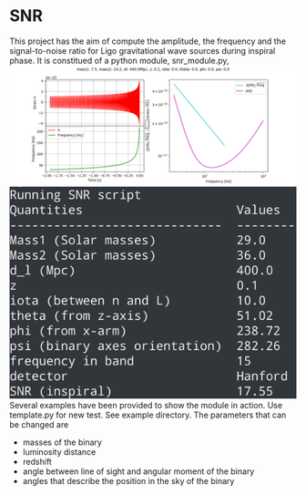 # SNR
This project has the aim of compute the amplitude, the frequency and the signal-to-noise ratio for Ligo gravitational wave sources during inspiral phase.
It is constitued of a python module, snr_module.py, 
![GW151226](/images/gw151226.png "GW151226")
![Terminal_output](/images/terminal.png "Terminal_output")
Several examples have been provided to show the module in action. Use template.py for new test. See example directory.
The parameters that can be changed are 
- masses of the binary
- luminosity distance
- redshift 
- angle between line of sight and angular moment of the binary
- angles that describe the position in the sky of the binary
